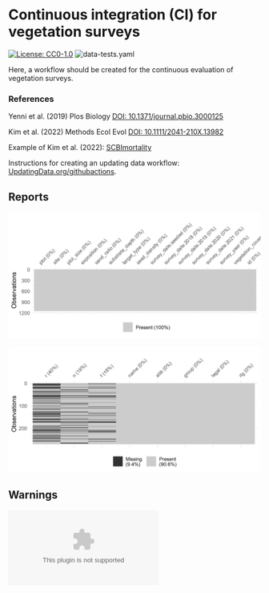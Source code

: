 # Continuous integration (CI) for vegetation surveys

[![License: CC0-1.0](https://img.shields.io/badge/License-CC0_1.0-lightgrey.svg)](http://creativecommons.org/publicdomain/zero/1.0/)
![data-tests.yaml](https://github.com/markus1bauer/CI_vegetation_survey/actions/workflows/data-tests.yaml/badge.svg)

Here, a workflow should be created for the continuous evaluation of vegetation surveys.

### References

Yenni et al. (2019) Plos Biology [DOI: 10.1371/journal.pbio.3000125](https://doi.org/10.1371/journal.pbio.3000125)

Kim et al. (2022) Methods Ecol Evol [DOI: 10.1111/2041-210X.13982](https://doi.org/10.1111/2041-210X.13982)

Example of Kim et al. (2022): [SCBImortality](https://github.com/SCBI-ForestGEO/SCBImortality)

Instructions for creating an updating data workflow: [UpdatingData.org/githubactions](https://www.updatingdata.org/githubactions/).

## Reports

![Missing sites](https://github.com/markus1bauer/CI_vegetation_surveys/blob/main/tests/testthat/reports_missing_sites_300dpi_16x8cm.png)

![Missing traits](https://github.com/markus1bauer/CI_vegetation_surveys/blob/main/tests/testthat/reports_missing_traits_300dpi_16x8cm.png)

## Warnings

![Warnings](https://github.com/markus1bauer/CI_vegetation_surveys/blob/main/tests/testthat/warnings_different_total_cover.csv)
